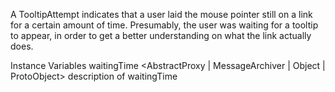 A TooltipAttempt indicates that a user laid the mouse pointer still on a link for a certain amount of time.
Presumably, the user was waiting for a tooltip to appear, in order to get a better understanding on what the link actually does.

Instance Variables
	waitingTime	<AbstractProxy | MessageArchiver | Object | ProtoObject>	description of waitingTime

